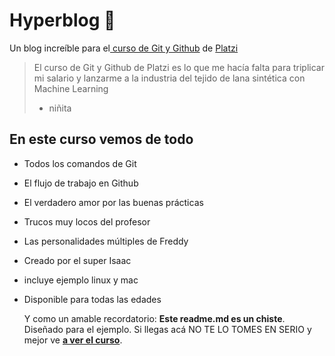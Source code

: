 # Hyperblog 💚

Un blog increíble para el[ curso de Git y Github](https://platzi.com/cursos/git-github/ ' curso de Git y Github') de [Platzi](https://platzi.com/ 'Platzi')

> El curso de Git y Github de Platzi es lo que me hacía falta para triplicar mi salario y lanzarme a la industria del tejido de lana sintética con Machine Learning
>
> - niñita

## En este curso vemos de todo

- Todos los comandos de Git
- El flujo de trabajo en Github
- El verdadero amor por las buenas prácticas
- Trucos muy locos del profesor
- Las personalidades múltiples de Freddy
- Creado por el super Isaac
- incluye ejemplo linux y mac
- Disponible para todas las edades

  Y como un amable recordatorio: **Este readme.md es un chiste**. Diseñado para el ejemplo. Si llegas acá NO TE LO TOMES EN SERIO y mejor ve [**a ver el curso**](https://platzi.com/cursos/git-github/ 'a ver el curso').
